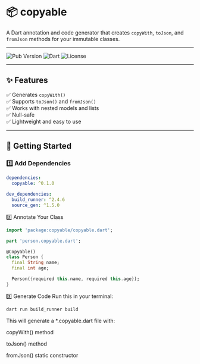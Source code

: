# 📦 copyable

A Dart annotation and code generator that creates `copyWith`, `toJson`, and `fromJson` methods for your immutable classes.

---

![Pub Version](https://img.shields.io/pub/v/copyable)
![Dart](https://img.shields.io/badge/dart-%5E3.0-blue)
![License](https://img.shields.io/badge/license-MIT-green)

---

## ✨ Features

✅ Generates `copyWith()`  
✅ Supports `toJson()` and `fromJson()`  
✅ Works with nested models and lists  
✅ Null-safe  
✅ Lightweight and easy to use

---

## 🚀 Getting Started

### 1️⃣ Add Dependencies

```yaml
dependencies:
  copyable: ^0.1.0

dev_dependencies:
  build_runner: ^2.4.6
  source_gen: ^1.5.0
```
2️⃣ Annotate Your Class
```dart
import 'package:copyable/copyable.dart';

part 'person.copyable.dart';

@Copyable()
class Person {
  final String name;
  final int age;

  Person({required this.name, required this.age});
}
```

3️⃣ Generate Code
Run this in your terminal:

```bash
dart run build_runner build
```

This will generate a *.copyable.dart file with:

copyWith() method

toJson() method

fromJson() static constructor
